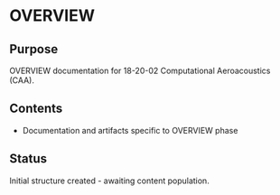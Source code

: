 # OVERVIEW

## Purpose
OVERVIEW documentation for 18-20-02 Computational Aeroacoustics (CAA).

## Contents
- Documentation and artifacts specific to OVERVIEW phase

## Status
Initial structure created - awaiting content population.
